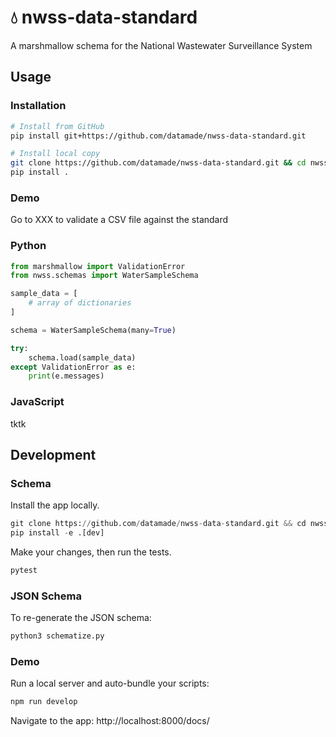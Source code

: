 # 💧 nwss-data-standard

A marshmallow schema for the National Wastewater Surveillance System

## Usage

### Installation

```bash
# Install from GitHub
pip install git+https://github.com/datamade/nwss-data-standard.git

# Install local copy
git clone https://github.com/datamade/nwss-data-standard.git && cd nwss-data-standard
pip install .
```

### Demo

Go to XXX to validate a CSV file against the standard

### Python

```python
from marshmallow import ValidationError
from nwss.schemas import WaterSampleSchema

sample_data = [
    # array of dictionaries
]

schema = WaterSampleSchema(many=True)

try:
    schema.load(sample_data)
except ValidationError as e:
    print(e.messages)
```

### JavaScript

tktk

## Development

### Schema

Install the app locally.

```python
git clone https://github.com/datamade/nwss-data-standard.git && cd nwss-data-standard
pip install -e .[dev]
```

Make your changes, then run the tests.

```python 
pytest
```

### JSON Schema
To re-generate the JSON schema:
```python
python3 schematize.py
```

### Demo

Run a local server and auto-bundle your scripts:

```bash
npm run develop
```

Navigate to the app: http://localhost:8000/docs/
